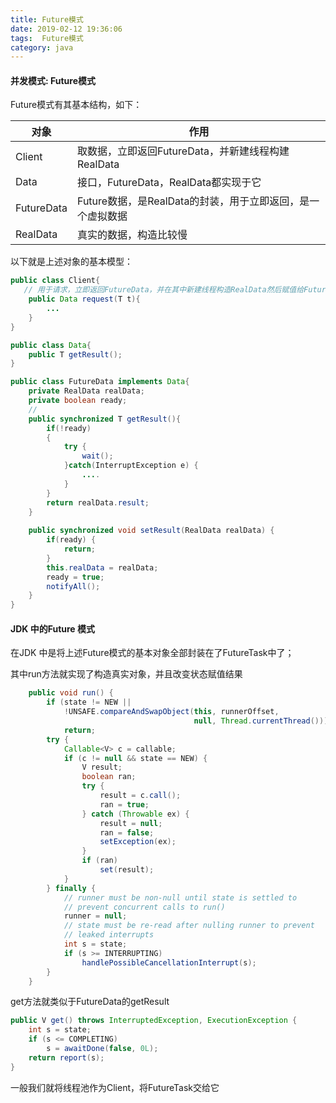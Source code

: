 ```yaml
---
title: Future模式
date: 2019-02-12 19:36:06
tags:  Future模式
category: java
---
```


#### 并发模式: Future模式

Future模式有其基本结构，如下：

| 对象       | 作用                                                       |
| ---------- | ---------------------------------------------------------- |
| Client     | 取数据，立即返回FutureData，并新建线程构建RealData         |
| Data       | 接口，FutureData，RealData都实现于它                       |
| FutureData | Future数据，是RealData的封装，用于立即返回，是一个虚拟数据 |
| RealData   | 真实的数据，构造比较慢                                     |

以下就是上述对象的基本模型：

```java
public class Client{
   // 用于请求，立即返回FutureData，并在其中新建线程构造RealData然后赋值给FutureData
    public Data request(T t){
        ...
    }
}

public class Data{
    public T getResult();
}

public class FutureData implements Data{
    private RealData realData;
    private boolean ready;
    // 
    public synchronized T getResult(){
        if(!ready)
        {
            try {
                wait();
            }catch(InterruptException e) {
                ....
            }
        }
        return realData.result;
    }
    
    public synchronized void setResult(RealData realData) {
        if(ready) {
            return;
        }
        this.realData = realData;
        ready = true;
        notifyAll();
    }
}
```

#### JDK 中的Future 模式

在JDK 中是将上述Future模式的基本对象全部封装在了FutureTask中了；

其中run方法就实现了构造真实对象，并且改变状态赋值结果

```java
    public void run() {
        if (state != NEW ||
            !UNSAFE.compareAndSwapObject(this, runnerOffset,
                                         null, Thread.currentThread()))
            return;
        try {
            Callable<V> c = callable;
            if (c != null && state == NEW) {
                V result;
                boolean ran;
                try {
                    result = c.call();
                    ran = true;
                } catch (Throwable ex) {
                    result = null;
                    ran = false;
                    setException(ex);
                }
                if (ran)
                    set(result);
            }
        } finally {
            // runner must be non-null until state is settled to
            // prevent concurrent calls to run()
            runner = null;
            // state must be re-read after nulling runner to prevent
            // leaked interrupts
            int s = state;
            if (s >= INTERRUPTING)
                handlePossibleCancellationInterrupt(s);
        }
    }
```

get方法就类似于FutureData的getResult

```java
public V get() throws InterruptedException, ExecutionException {
    int s = state;
    if (s <= COMPLETING)
        s = awaitDone(false, 0L);
    return report(s);
}
```

一般我们就将线程池作为Client，将FutureTask交给它